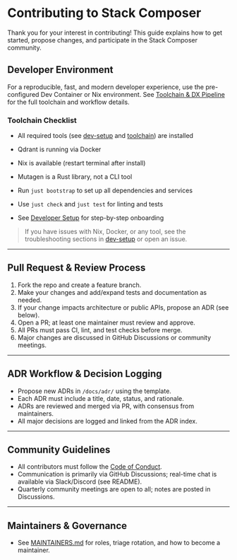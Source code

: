 # Contributing to Stack Composer

Thank you for your interest in contributing! This guide explains how to get started, propose changes, and participate in the Stack Composer community.

## Developer Environment

For a reproducible, fast, and modern developer experience, use the pre-configured Dev Container or Nix environment. See [Toolchain & DX Pipeline](../toolchain.md) for the full toolchain and workflow details.

### Toolchain Checklist

- All required tools (see [dev-setup](dev-setup.md) and [toolchain](../toolchain.md)) are installed
- Qdrant is running via Docker
- Nix is available (restart terminal after install)
- Mutagen is a Rust library, not a CLI tool

- Run `just bootstrap` to set up all dependencies and services
- Use `just check` and `just test` for linting and tests
- See [Developer Setup](dev-setup.md) for step-by-step onboarding

> If you have issues with Nix, Docker, or any tool, see the troubleshooting sections in [dev-setup](dev-setup.md) or open an issue.

---

## Pull Request & Review Process

1. Fork the repo and create a feature branch.
2. Make your changes and add/expand tests and documentation as needed.
3. If your change impacts architecture or public APIs, propose an ADR (see below).
4. Open a PR; at least one maintainer must review and approve.
5. All PRs must pass CI, lint, and test checks before merge.
6. Major changes are discussed in GitHub Discussions or community meetings.

---

## ADR Workflow & Decision Logging

- Propose new ADRs in `/docs/adr/` using the template.
- Each ADR must include a title, date, status, and rationale.
- ADRs are reviewed and merged via PR, with consensus from maintainers.
- All major decisions are logged and linked from the ADR index.

---

## Community Guidelines

- All contributors must follow the [Code of Conduct](CODE_OF_CONDUCT.md).
- Communication is primarily via GitHub Discussions; real-time chat is available via Slack/Discord (see README).
- Quarterly community meetings are open to all; notes are posted in Discussions.

---

## Maintainers & Governance

- See [MAINTAINERS.md](../MAINTAINERS.md) for roles, triage rotation, and how to become a maintainer.
